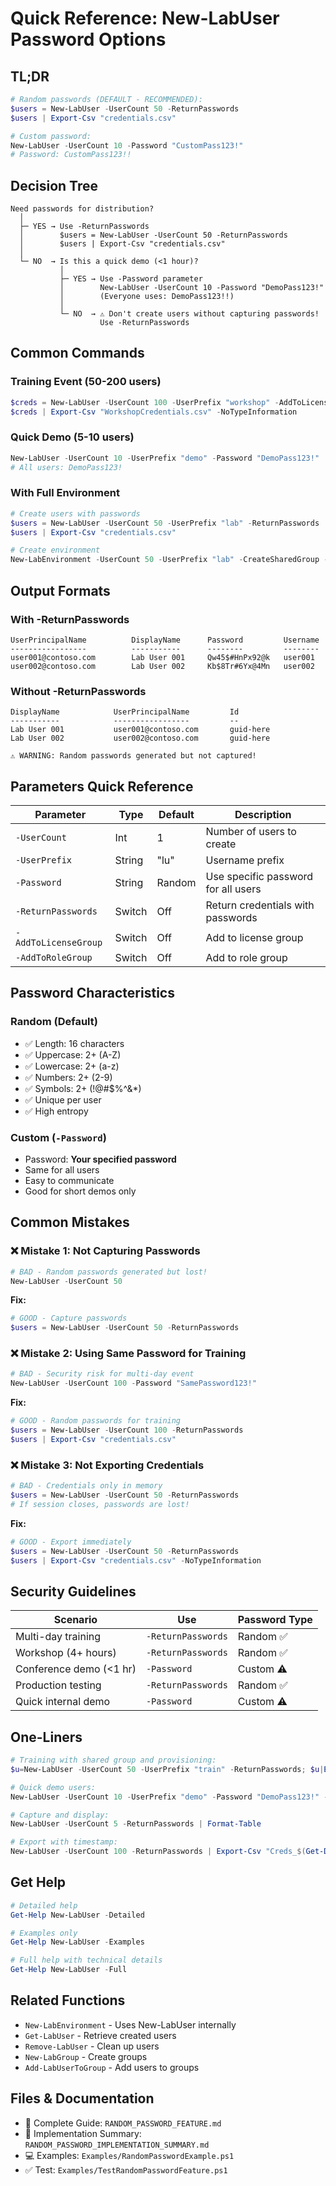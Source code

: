 # Quick Reference: New-LabUser Password Options

## TL;DR

```powershell
# Random passwords (DEFAULT - RECOMMENDED):
$users = New-LabUser -UserCount 50 -ReturnPasswords
$users | Export-Csv "credentials.csv"

# Custom password:
New-LabUser -UserCount 10 -Password "CustomPass123!"
# Password: CustomPass123!!
```

## Decision Tree

```
Need passwords for distribution?
  │
  ├─ YES → Use -ReturnPasswords
  │        $users = New-LabUser -UserCount 50 -ReturnPasswords
  │        $users | Export-Csv "credentials.csv"
  │
  └─ NO  → Is this a quick demo (<1 hour)?
           │
           ├─ YES → Use -Password parameter
           │        New-LabUser -UserCount 10 -Password "DemoPass123!"
           │        (Everyone uses: DemoPass123!!)
           │
           └─ NO  → ⚠️ Don't create users without capturing passwords!
                    Use -ReturnPasswords
```

## Common Commands

### Training Event (50-200 users)
```powershell
$creds = New-LabUser -UserCount 100 -UserPrefix "workshop" -AddToLicenseGroup -ReturnPasswords
$creds | Export-Csv "WorkshopCredentials.csv" -NoTypeInformation
```

### Quick Demo (5-10 users)
```powershell
New-LabUser -UserCount 10 -UserPrefix "demo" -Password "DemoPass123!"
# All users: DemoPass123!
```

### With Full Environment
```powershell
# Create users with passwords
$users = New-LabUser -UserCount 50 -UserPrefix "lab" -ReturnPasswords
$users | Export-Csv "credentials.csv"

# Create environment
New-LabEnvironment -UserCount 50 -UserPrefix "lab" -CreateSharedGroup -CreateProvisioningPolicies -AssignPolicies
```

## Output Formats

### With -ReturnPasswords
```
UserPrincipalName          DisplayName      Password         Username
-----------------          -----------      --------         --------
user001@contoso.com        Lab User 001     Qw45$#HnPx92@k   user001
user002@contoso.com        Lab User 002     Kb$8Tr#6Yx@4Mn   user002
```

### Without -ReturnPasswords
```
DisplayName            UserPrincipalName         Id
-----------            -----------------         --
Lab User 001           user001@contoso.com       guid-here
Lab User 002           user002@contoso.com       guid-here

⚠️ WARNING: Random passwords generated but not captured!
```

## Parameters Quick Reference

| Parameter | Type | Default | Description |
|-----------|------|---------|-------------|
| `-UserCount` | Int | 1 | Number of users to create |
| `-UserPrefix` | String | "lu" | Username prefix |
| `-Password` | String | Random | Use specific password for all users |
| `-ReturnPasswords` | Switch | Off | Return credentials with passwords |
| `-AddToLicenseGroup` | Switch | Off | Add to license group |
| `-AddToRoleGroup` | Switch | Off | Add to role group |

## Password Characteristics

### Random (Default)
- ✅ Length: 16 characters
- ✅ Uppercase: 2+ (A-Z)
- ✅ Lowercase: 2+ (a-z)
- ✅ Numbers: 2+ (2-9)
- ✅ Symbols: 2+ (!@#$%^&*)
- ✅ Unique per user
- ✅ High entropy

### Custom (`-Password`)
- Password: **Your specified password**
- Same for all users
- Easy to communicate
- Good for short demos only

## Common Mistakes

### ❌ Mistake 1: Not Capturing Passwords
```powershell
# BAD - Random passwords generated but lost!
New-LabUser -UserCount 50
```
**Fix:**
```powershell
# GOOD - Capture passwords
$users = New-LabUser -UserCount 50 -ReturnPasswords
```

### ❌ Mistake 2: Using Same Password for Training
```powershell
# BAD - Security risk for multi-day event
New-LabUser -UserCount 100 -Password "SamePassword123!"
```
**Fix:**
```powershell
# GOOD - Random passwords for training
$users = New-LabUser -UserCount 100 -ReturnPasswords
$users | Export-Csv "credentials.csv"
```

### ❌ Mistake 3: Not Exporting Credentials
```powershell
# BAD - Credentials only in memory
$users = New-LabUser -UserCount 50 -ReturnPasswords
# If session closes, passwords are lost!
```
**Fix:**
```powershell
# GOOD - Export immediately
$users = New-LabUser -UserCount 50 -ReturnPasswords
$users | Export-Csv "credentials.csv" -NoTypeInformation
```

## Security Guidelines

| Scenario | Use | Password Type |
|----------|-----|---------------|
| Multi-day training | `-ReturnPasswords` | Random ✅ |
| Workshop (4+ hours) | `-ReturnPasswords` | Random ✅ |
| Conference demo (<1 hr) | `-Password` | Custom ⚠️ |
| Production testing | `-ReturnPasswords` | Random ✅ |
| Quick internal demo | `-Password` | Custom ⚠️ |

## One-Liners

```powershell
# Training with shared group and provisioning:
$u=New-LabUser -UserCount 50 -UserPrefix "train" -ReturnPasswords; $u|Export-Csv "c.csv"; New-LabEnvironment -UserCount 50 -UserPrefix "train" -CreateSharedGroup -CreateProvisioningPolicies -AssignPolicies

# Quick demo users:
New-LabUser -UserCount 10 -UserPrefix "demo" -Password "DemoPass123!" -AddToLicenseGroup

# Capture and display:
New-LabUser -UserCount 5 -ReturnPasswords | Format-Table

# Export with timestamp:
New-LabUser -UserCount 100 -ReturnPasswords | Export-Csv "Creds_$(Get-Date -F 'yyyyMMdd_HHmm').csv"
```

## Get Help

```powershell
# Detailed help
Get-Help New-LabUser -Detailed

# Examples only
Get-Help New-LabUser -Examples

# Full help with technical details
Get-Help New-LabUser -Full
```

## Related Functions

- `New-LabEnvironment` - Uses New-LabUser internally
- `Get-LabUser` - Retrieve created users  
- `Remove-LabUser` - Clean up users
- `New-LabGroup` - Create groups
- `Add-LabUserToGroup` - Add users to groups

## Files & Documentation

- 📘 Complete Guide: `RANDOM_PASSWORD_FEATURE.md`
- 📝 Implementation Summary: `RANDOM_PASSWORD_IMPLEMENTATION_SUMMARY.md`
- 💻 Examples: `Examples/RandomPasswordExample.ps1`
- ✅ Test: `Examples/TestRandomPasswordFeature.ps1`
